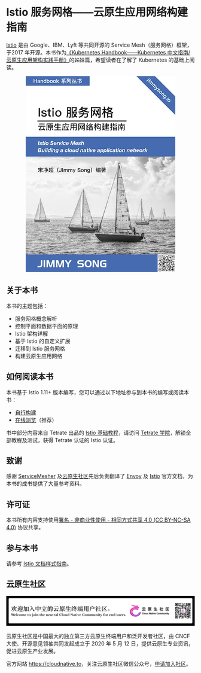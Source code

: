 # Istio 服务网格——云原生应用网络构建指南

[Istio](https://istio.io) 是由 Google、IBM、Lyft 等共同开源的 Service Mesh（服务网格）框架，于2017 年开源。本书作为[《Kubernetes Handbook——Kubernetes 中文指南/云原生应用架构实践手册》](https://github.com/rootsongjc/kubernetes-handbook)的姊妹篇，希望读者在了解了 Kubernetes 的基础上阅读。

<p align="center">
  <a href="https://jimmysong.io/istio-handbook">
    <img src="cover-thumbnail.jpg" alt="Istio 服务网格——云原生应用网络构建指南">
  </a>
</p>


## 关于本书

本书的主题包括：

- 服务网格概念解析
- 控制平面和数据平面的原理
- Istio 架构详解
- 基于 Istio 的自定义扩展
- 迁移到 Istio 服务网格
- 构建云原生应用网络

## 如何阅读本书

本书基于 Istio 1.11+ 版本编写，您可以通过以下地址参与到本书的编写或阅读本书：

- [自行构建](https://github.com/rootsongjc/istio-handbook)
- [在线浏览](https://jimmysong.io/istio-handbook/)（推荐）

书中部分内容来自 Tetrate 出品的 [Istio 基础教程](https://academy.tetrate.io/courses/istio-fundamentals-zh)，请访问 [Tetrate 学院](https://academy.tetrate.io/)，解锁全部教程及测试，获得 Tetrate 认证的 Istio 认证。

## 致谢

感谢 [ServiceMesher](https://www.servicemesher.com) 及[云原生社区](https://cloudnative.to/)先后负责翻译了 [Envoy](https://cloudnative.to/envoy/) 及 [Istio](https://istio.io/latest/zh/) 官方文档，为本书的成书提供了大量参考资料。

## 许可证

本书所有内容支持使用[署名 - 非商业性使用 - 相同方式共享 4.0 (CC BY-NC-SA 4.0)](https://creativecommons.org/licenses/by-nc-sa/4.0/deed.zh)  协议共享。

## 参与本书

请参考 [Istio 文档样式指南](https://istio.io/latest/about/contribute/style-guide/)。

## 云原生社区

<p align="center">
  <a href="https://cloudnative.to">
    <img src="./images/github-banner.jpg" alt="加入云原生社区" title="加入云原生社区">
  </a>
</p>

云原生社区是中国最大的独立第三方云原生终端用户和泛开发者社区，由 CNCF 大使、开源意见领袖共同发起成立于 2020 年 5 月 12 日，提供云原生专业资讯，促进云原生产业发展。

官方网站 <https://cloudnative.to>，关注云原生社区微信公众号，[申请加入社区](https://mp.weixin.qq.com/s/vWlSdzz2MNdXRr0sd2-LFg)。
